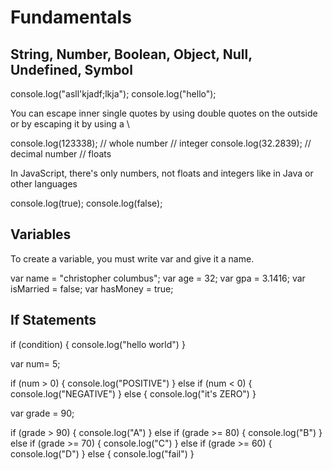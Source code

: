 # Fundamentals #

## String, Number, Boolean, Object, Null, Undefined, Symbol ##

console.log("asll'kjadf;lkja");
console.log("hello");

You can escape inner single quotes by using double quotes on the outside or by escaping it by using a \

console.log(123338); // whole number // integer
console.log(32.2839); // decimal number // floats

In JavaScript, there's only numbers, not floats and integers like in Java or other languages

console.log(true);
console.log(false);

## Variables ##

To create a variable, you must write var and give it a name.

var name = "christopher columbus";
var age = 32;
var gpa = 3.1416;
var isMarried = false;
var hasMoney = true;

## If Statements ##

if (condition) {
  console.log("hello world")
}

var num= 5;

if (num > 0) {
  console.log("POSITIVE")
} else if (num < 0) {
  console.log("NEGATIVE")
} else {
  console.log("it's ZERO")
}

var grade = 90;

if (grade > 90) {
  console.log("A")
} else if (grade >= 80) {
  console.log("B")
} else if (grade >= 70) {
  console.log("C")
} else if (grade >= 60) {
  console.log("D")
} else {
  console.log("fail")
}